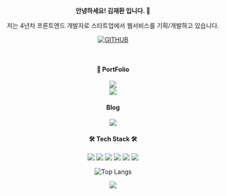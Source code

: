 <div align="center">
  
<br>
  
  <strong>안녕하세요! 김재환 입니다. 👋</strong>
  
  
  <p>저는 4년차 프론트엔드 개발자로 스타트업에서 웹서비스를 기획/개발하고 있습니다.</p>
      
  [![GITHUB](https://hits.seeyoufarm.com/api/count/incr/badge.svg?url=https%3A%2F%2Fgithub.com%2Fjiholee0&count_bg=%23F29494&title_bg=%232F2E2E&icon=github.svg&icon_color=%23FFFFFF&title=GITHUB&edge_flat=false)](https://github.com/jxxh204)

<br>

 <h4 align="center">🔎 PortFolio</h4>
 
<div>
    <a href="https://www.notion.so/jamkim/JaeHwan-Kim-1ea77cba02054688854dc9b7c177a167?pvs=4](https://jamkim.notion.site/JaeHwan-Kim-1ea77cba02054688854dc9b7c177a167?pvs=4)">
        <img src="https://img.shields.io/badge/Notion-000000?style=for-the-badge&logo=Notion&logoColor=white"> 
    </a>
  </div>
<div>
    <a href="http://hwajae.kr">
        <img src="https://img.shields.io/badge/velog-61DAFB?style=for-the-badge"> 
    </a>
</div>

 <h4 align="center">Blog</h4>
 
<div>
    <a href="https://velog.io/@jaehwan">
        <img src="https://img.shields.io/badge/web-000000?style=for-the-badge&logo=apple&logoColor=white"> 
    </a>
</div>

<h4 align="center">🛠 Tech Stack 🛠️</h4>
  
<p align="center">
   <img src="https://img.shields.io/badge/TypeScript-3178C6?style=flat-square&logo=TypeScript&logoColor=white" />
  <img src="https://img.shields.io/badge/Vue-4FC08D?style=flat-square&logo=vuedotjs&logoColor=white" />
  <img src="https://img.shields.io/badge/React-61DAFB?style=flat-square&logo=React&logoColor=white" />
  <img src="https://img.shields.io/badge/Electron-47848F?style=flat-square&logo=Electron&logoColor=white" />
  <img src="https://img.shields.io/badge/Tailwindcss-06B6D4?style=flat-square&logo=tailwindcss&logoColor=white" />
  <img src="https://img.shields.io/badge/WebRTC-333333?style=flat-square&logo=webrtc&logoColor=white" />
</p>

![Top Langs](https://github-readme-stats.vercel.app/api/top-langs/?username=jxxh204&layout=compact)

<div>
    <a href="mailto:ahhancom@gmail.com">
        <img src="https://img.shields.io/badge/Gmail-EA4335?style=for-the-badge&logo=Gmail&logoColor=white"> 
    </a>
</div

</div>


